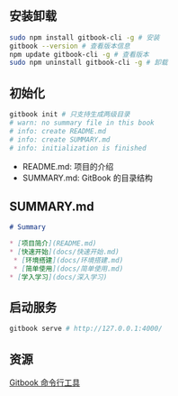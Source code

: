 ## 安装卸载

```bash
sudo npm install gitbook-cli -g # 安装
gitbook --version # 查看版本信息
npm update gitbook-cli -g # 查看版本
sudo npm uninstall gitbook-cli -g # 卸载
```

## 初始化

```bash
gitbook init # 只支持生成两级目录
# warn: no summary file in this book
# info: create README.md
# info: create SUMMARY.md
# info: initialization is finished
```
- README.md: 项目的介绍
- SUMMARY.md: GitBook 的目录结构


## SUMMARY.md

```markdown
# Summary

* [项目简介](README.md)
* [快速开始](docs/快速开始.md)
 * [环境搭建](docs/环境搭建.md)
 * [简单使用](docs/简单使用.md)
* [学入学习](docs/深入学习) 
```

## 启动服务

```bash
gitbook serve # http://127.0.0.1:4000/ 
```























## 资源

[Gitbook 命令行工具](https://www.cnblogs.com/QianChia/p/8537180.html)